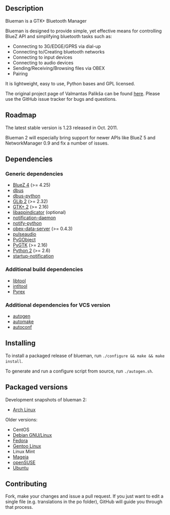 ## Description

Blueman is a GTK+ Bluetooth Manager

Blueman is designed to provide simple, yet effective means for
controlling BlueZ API and simplifying bluetooth tasks such as:

* Connecting to 3G/EDGE/GPRS via dial-up
* Connecting to/Creating bluetooth networks
* Connecting to input devices
* Connecting to audio devices
* Sending/Receiving/Browsing files via OBEX
* Pairing

It is lightweight, easy to use, Python bases and GPL licensed.

The original project page of Valmantas Palikša can be found [here](https://launchpad.net/blueman).
Please use the GitHub issue tracker for bugs and questions.

## Roadmap

The latest stable version is 1.23 released in Oct. 2011.

Blueman 2 will especially bring support for newer APIs like BlueZ 5 and NetworkManager 0.9 and fix a number of issues.

## Dependencies

### Generic dependencies

* [BlueZ 4](http://www.bluez.org/) (>= 4.25)
* [dbus](http://www.freedesktop.org/wiki/Software/dbus/)
* [dbus-python](http://www.freedesktop.org/wiki/Software/DBusBindings/#python)
* [GLib 2](http://www.gtk.org/) (>= 2.32)
* [GTK+ 2](http://www.gtk.org/) (>= 2.16)
* [libappindicator](https://launchpad.net/libappindicator) (optional)
* [notification-daemon](http://galago-project.org/)
* [notify-python](http://galago-project.org/)
* [obex-data-server](http://wiki.muiline.com/obex-data-server) (>= 0.4.3)
* [pulseaudio](http://www.freedesktop.org/wiki/Software/PulseAudio/)
* [PyGObject](https://wiki.gnome.org/PyGObject)
* [PyGTK](http://www.pygtk.org/) (>= 2.16)
* [Python 2](http://www.python.org/) (>= 2.6)
* [startup-notification](http://www.freedesktop.org/wiki/Software/startup-notification/)

### Additional build dependencies

* [libtool](http://www.gnu.org/software/libtool/)
* [intltool](http://freedesktop.org/wiki/Software/intltool/)
* [Pyrex](http://www.cosc.canterbury.ac.nz/greg.ewing/python/Pyrex/)

### Additional dependencies for VCS version

* [autogen](https://www.gnu.org/software/autogen/)
* [automake](https://www.gnu.org/software/automake/)
* [autoconf](https://www.gnu.org/software/autoconf/)

## Installing

To install a packaged release of blueman, run `./configure && make && make install`.

To generate and run a configure script from source, run `./autogen.sh`.

## Packaged versions

Development snapshots of blueman 2:

* [Arch Linux](https://www.archlinux.org/packages/?name=blueman)

Older versions:

* CentOS
* [Debian GNU/Linux](http://packages.debian.org/search?keywords=blueman)
* [Fedora](https://apps.fedoraproject.org/packages/blueman)
* [Gentoo Linux](http://packages.gentoo.org/package/net-wireless/blueman)
* Linux Mint
* [Mageia](http://mageia.madb.org/package/show/name/blueman)
* [openSUSE](http://software.opensuse.org/package/blueman?search_term=blueman)
* [Ubuntu](http://packages.ubuntu.com/search?keywords=blueman)

## Contributing

Fork, make your changes and issue a pull request. If you just want to edit a single file
(e.g. translations in the po folder), GitHub will guide you through that process.
